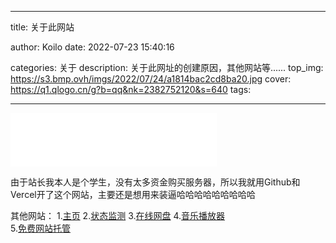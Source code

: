 ﻿---

title: 关于此网站

author: Koilo
date: 2022-07-23 15:40:16

categories: 关于
description: 关于此网址的创建原因，其他网站等......
top_img: https://s3.bmp.ovh/imgs/2022/07/24/a1814bac2cd8ba20.jpg
cover: https://q1.qlogo.cn/g?b=qq&nk=2382752120&s=640
tags:

---

<iframe frameborder="no" border="0" marginwidth="0" marginheight="0" width=330 height=86 src="//music.163.com/outchain/player?type=2&id=1384450197&auto=1&height=66"></iframe>     


由于站长我本人是个学生，没有太多资金购买服务器，所以我就用Github和Vercel开了这个网站，主要还是想用来装逼哈哈哈哈哈哈哈哈哈    

其他网站：
1.[主页](https://www.simpfun.eu.org) 
2.[状态监测](https://status.simpfun.eu.org) 
3.[在线网盘](https://pan.simpfun.eu.org) 
4.[音乐播放器](https://music.simpfun.eu.org)  
5.[免费网站托管](http://koilo.ga)  


